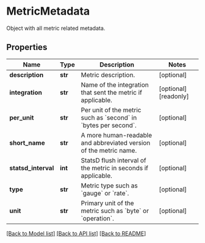 # MetricMetadata

Object with all metric related metadata.

## Properties

| Name                | Type    | Description                                                                        | Notes                 |
| ------------------- | ------- | ---------------------------------------------------------------------------------- | --------------------- |
| **description**     | **str** | Metric description.                                                                | [optional]            |
| **integration**     | **str** | Name of the integration that sent the metric if applicable.                        | [optional] [readonly] |
| **per_unit**        | **str** | Per unit of the metric such as &#x60;second&#x60; in &#x60;bytes per second&#x60;. | [optional]            |
| **short_name**      | **str** | A more human-readable and abbreviated version of the metric name.                  | [optional]            |
| **statsd_interval** | **int** | StatsD flush interval of the metric in seconds if applicable.                      | [optional]            |
| **type**            | **str** | Metric type such as &#x60;gauge&#x60; or &#x60;rate&#x60;.                         | [optional]            |
| **unit**            | **str** | Primary unit of the metric such as &#x60;byte&#x60; or &#x60;operation&#x60;.      | [optional]            |

[[Back to Model list]](README.md#documentation-for-models) [[Back to API list]](README.md#documentation-for-api-endpoints) [[Back to README]](README.md)
